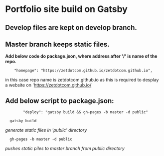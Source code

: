 # Portfolio site build on Gatsby

## Develop files are kept on develop branch.

## Master branch keeps static files.

**Add below code do package.json, where address after '/' is name of the repo.**

    	"homepage": "https://zetdotcom.github.io/zetdotcom.github.io",

in this case repo name is zetdotcom.github.io as this is required to desplay a website on 'https://zetdotcom.github.io/'

## Add below script to package.json:
    		"deploy": "gatsby build && gh-pages -b master -d public"

      gatsby build 
*generate static files in 'public' directory*

      gh-pages -b master -d public 
*pushes static piles  to master branch from public directory*




